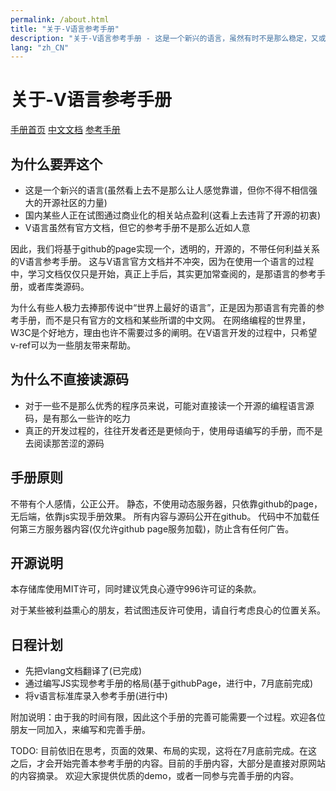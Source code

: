 ```yaml
---
permalink: /about.html
title: "关于-V语言参考手册"
description: "关于-V语言参考手册 - 这是一个新兴的语言，虽然有时不是那么稳定，又或者许多功能还在实现途中，但是你不得不相信开源社区的强大！它来了，它改变着！ —— V lang"
lang: "zh_CN"
---
```

# 关于-V语言参考手册

[手册首页](https://v-ref.com/)
[中文文档](https://v-ref.com/docs.html)
[参考手册](https://v-ref.com/menu/v.html)

## 为什么要弄这个

- 这是一个新兴的语言(虽然看上去不是那么让人感觉靠谱，但你不得不相信强大的开源社区的力量)
- 国内某些人正在试图通过商业化的相关站点盈利(这看上去违背了开源的初衷)
- V语言虽然有官方文档，但它的参考手册不是那么近如人意

因此，我们将基于github的page实现一个，透明的，开源的，不带任何利益关系的V语言参考手册。
这与V语言官方文档并不冲突，因为在使用一个语言的过程中，学习文档仅仅只是开始，真正上手后，其实更加常查阅的，是那语言的参考手册，或者库类源码。

为什么有些人极力去捧那传说中“世界上最好的语言”，正是因为那语言有完善的参考手册，而不是只有官方的文档和某些所谓的中文网。
在网络编程的世界里，W3C是个好地方，理由也许不需要过多的阐明。在V语言开发的过程中，只希望v-ref可以为一些朋友带来帮助。

## 为什么不直接读源码

- 对于一些不是那么优秀的程序员来说，可能对直接读一个开源的编程语言源码，是有那么一些许的吃力
- 真正的开发过程的，往往开发者还是更倾向于，使用母语编写的手册，而不是去阅读那苦涩的源码

## 手册原则

不带有个人感情，公正公开。
静态，不使用动态服务器，只依靠github的page，无后端，依靠js实现手册效果。
所有内容与源码公开在github。
代码中不加载任何第三方服务器内容(仅允许github page服务加载)，防止含有任何广告。

## 开源说明

本存储库使用MIT许可，同时建议凭良心遵守996许可证的条款。

对于某些被利益熏心的朋友，若试图违反许可使用，请自行考虑良心的位置关系。

## 日程计划

- 先把vlang文档翻译了(已完成)
- 通过编写JS实现参考手册的格局(基于githubPage，进行中，7月底前完成)
- 将v语言标准库录入参考手册(进行中)

附加说明：由于我的时间有限，因此这个手册的完善可能需要一个过程。欢迎各位朋友一同加入，来编写和完善手册。

TODO: 目前依旧在思考，页面的效果、布局的实现，这将在7月底前完成。在这之后，才会开始完善本参考手册的内容。目前的手册内容，大部分是直接对原网站的内容摘录。
欢迎大家提供优质的demo，或者一同参与完善手册的内容。

<script src="/script.js"></script>
